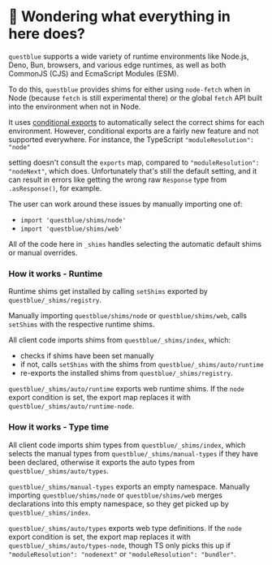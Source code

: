 # 👋 Wondering what everything in here does?

`questblue` supports a wide variety of runtime environments like Node.js, Deno, Bun, browsers, and various
edge runtimes, as well as both CommonJS (CJS) and EcmaScript Modules (ESM).

To do this, `questblue` provides shims for either using `node-fetch` when in Node (because `fetch` is still experimental there) or the global `fetch` API built into the environment when not in Node.

It uses [conditional exports](https://nodejs.org/api/packages.html#conditional-exports) to
automatically select the correct shims for each environment. However, conditional exports are a fairly new
feature and not supported everywhere. For instance, the TypeScript `"moduleResolution": "node"`

setting doesn't consult the `exports` map, compared to `"moduleResolution": "nodeNext"`, which does.
Unfortunately that's still the default setting, and it can result in errors like
getting the wrong raw `Response` type from `.asResponse()`, for example.

The user can work around these issues by manually importing one of:

- `import 'questblue/shims/node'`
- `import 'questblue/shims/web'`

All of the code here in `_shims` handles selecting the automatic default shims or manual overrides.

### How it works - Runtime

Runtime shims get installed by calling `setShims` exported by `questblue/_shims/registry`.

Manually importing `questblue/shims/node` or `questblue/shims/web`, calls `setShims` with the respective runtime shims.

All client code imports shims from `questblue/_shims/index`, which:

- checks if shims have been set manually
- if not, calls `setShims` with the shims from `questblue/_shims/auto/runtime`
- re-exports the installed shims from `questblue/_shims/registry`.

`questblue/_shims/auto/runtime` exports web runtime shims.
If the `node` export condition is set, the export map replaces it with `questblue/_shims/auto/runtime-node`.

### How it works - Type time

All client code imports shim types from `questblue/_shims/index`, which selects the manual types from `questblue/_shims/manual-types` if they have been declared, otherwise it exports the auto types from `questblue/_shims/auto/types`.

`questblue/_shims/manual-types` exports an empty namespace.
Manually importing `questblue/shims/node` or `questblue/shims/web` merges declarations into this empty namespace, so they get picked up by `questblue/_shims/index`.

`questblue/_shims/auto/types` exports web type definitions.
If the `node` export condition is set, the export map replaces it with `questblue/_shims/auto/types-node`, though TS only picks this up if `"moduleResolution": "nodenext"` or `"moduleResolution": "bundler"`.
